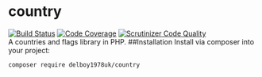 # country
[![Build Status](https://travis-ci.org/delboy1978uk/country.png?branch=master)](https://travis-ci.org/delboy1978uk/country) [![Code Coverage](https://scrutinizer-ci.com/g/delboy1978uk/country/badges/coverage.png?b=master)](https://scrutinizer-ci.com/g/delboy1978uk/country/?branch=master) [![Scrutinizer Code Quality](https://scrutinizer-ci.com/g/delboy1978uk/country/badges/quality-score.png?b=master)](https://scrutinizer-ci.com/g/delboy1978uk/country/?branch=master) <br />
A countries and flags library in PHP. 
##Installation
Install via composer into your project:
```
composer require delboy1978uk/country
```
